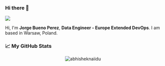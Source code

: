 ### Hi there 👋

![](https://visitor-badge.glitch.me/badge?page_id=buenoperezj)

Hi, I'm **Jorge Bueno Perez**, **Data Engineer - Europe Extended DevOps**. I am based in Warsaw, Poland.

### 📈 My GitHub Stats

<p align="center"> <img src="https://github-readme-stats.vercel.app/api?username=buenoperezj?orgs=procter-gamble" alt="abhisheknaiidu" />

